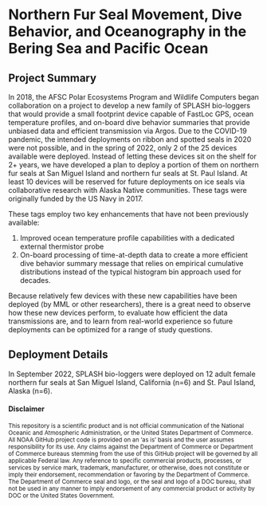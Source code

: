 
<!-- README.md is generated from README.Rmd. Please edit that file -->

# Northern Fur Seal Movement, Dive Behavior, and Oceanography in the Bering Sea and Pacific Ocean

<!-- badges: start -->
<!-- badges: end -->

## Project Summary

In 2018, the AFSC Polar Ecosystems Program and Wildlife Computers began
collaboration on a project to develop a new family of SPLASH bio-loggers
that would provide a small footprint device capable of FastLoc GPS,
ocean temperature profiles, and on-board dive behavior summaries that
provide unbiased data and efficient transmission via Argos. Due to the
COVID-19 pandemic, the intended deployments on ribbon and spotted seals
in 2020 were not possible, and in the spring of 2022, only 2 of the 25
devices available were deployed. Instead of letting these devices sit on
the shelf for 2+ years, we have developed a plan to deploy a portion of
them on northern fur seals at San Miguel Island and northern fur seals
at St. Paul Island. At least 10 devices will be reserved for future
deployments on ice seals via collaborative research with Alaska Native
communities. These tags were originally funded by the US Navy in 2017.

These tags employ two key enhancements that have not been previously
available:

1.  Improved ocean temperature profile capabilities with a dedicated
    external thermistor probe
2.  On-board processing of time-at-depth data to create a more efficient
    dive behavior summary message that relies on empirical cumulative
    distributions instead of the typical histogram bin approach used for
    decades.

Because relatively few devices with these new capabilities have been
deployed (by MML or other researchers), there is a great need to observe
how these new devices perform, to evaluate how efficient the data
transmissions are, and to learn from real-world experience so future
deployments can be optimized for a range of study questions.

## Deployment Details

In September 2022, SPLASH bio-loggers were deployed on 12 adult female
northern fur seals at San Miguel Island, California (n=6) and St. Paul
Island, Alaska (n=6).

#### Disclaimer

<sub> This repository is a scientific product and is not official
communication of the National Oceanic and Atmospheric Administration, or
the United States Department of Commerce. All NOAA GitHub project code
is provided on an ‘as is’ basis and the user assumes responsibility for
its use. Any claims against the Department of Commerce or Department of
Commerce bureaus stemming from the use of this GitHub project will be
governed by all applicable Federal law. Any reference to specific
commercial products, processes, or services by service mark, trademark,
manufacturer, or otherwise, does not constitute or imply their
endorsement, recommendation or favoring by the Department of Commerce.
The Department of Commerce seal and logo, or the seal and logo of a DOC
bureau, shall not be used in any manner to imply endorsement of any
commercial product or activity by DOC or the United States Government.
</sub>
